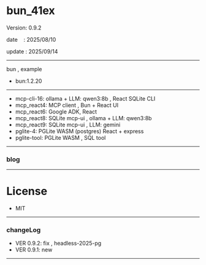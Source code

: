 ﻿# bun_41ex

 Version: 0.9.2

 date    : 2025/08/10

 update : 2025/09/14 

***

bun , example

* bun:1.2.20

***
* mcp-cli-16: ollama + LLM: qwen3:8b , React SQLite CLI
* mcp_react4: MCP client , Bun + React UI
* mcp_react6: Google ADK, React
* mcp_react8: SQLite mcp-ui , ollama + LLM: qwen3:8b
* mcp_react9: SQLite mcp-ui , LLM: gemini
* pglite-4: PGLite WASM (postgres) React + express
* pglite-tool: PGLite WASM  , SQL tool
***
### blog

***
# License

* MIT

***
### changeLog

* VER 0.9.2: fix , headless-2025-pg
* VER 0.9.1: new

***

